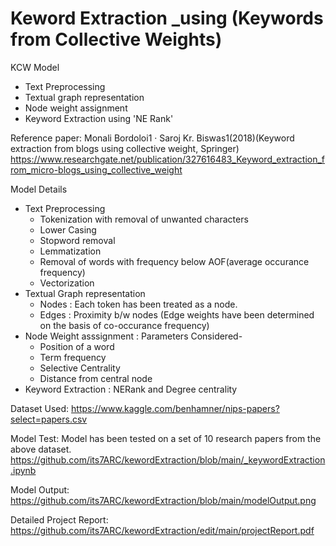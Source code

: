 # Keword Extraction _using (Keywords from Collective Weights)
KCW Model
- Text Preprocessing
- Textual graph representation
- Node weight assignment 
- Keyword Extraction using 'NE Rank' 

Reference paper: Monali Bordoloi1 · Saroj Kr. Biswas1(2018)(Keyword extraction from blogs using collective weight, Springer)
https://www.researchgate.net/publication/327616483_Keyword_extraction_from_micro-blogs_using_collective_weight

Model Details
 - Text Preprocessing
   - Tokenization with removal of unwanted characters
   - Lower Casing
   - Stopword removal
   - Lemmatization
   - Removal of words with frequency below AOF(average occurance frequency)
   - Vectorization
 - Textual Graph representation
   - Nodes : Each token has been treated as a node.
   - Edges : Proximity b/w nodes (Edge weights have been determined on the basis of co-occurance frequency)
 - Node Weight asssignment : Parameters Considered-
   - Position of a word
   - Term frequency
   - Selective Centrality
   - Distance from central node
 - Keyword Extraction : NERank and Degree centrality

Dataset Used: https://www.kaggle.com/benhamner/nips-papers?select=papers.csv

Model Test: Model has been tested on a set of 10 research papers from the above dataset. https://github.com/its7ARC/kewordExtraction/blob/main/_keywordExtraction.ipynb

Model Output: https://github.com/its7ARC/kewordExtraction/blob/main/modelOutput.png

Detailed Project Report: https://github.com/its7ARC/kewordExtraction/edit/main/projectReport.pdf
